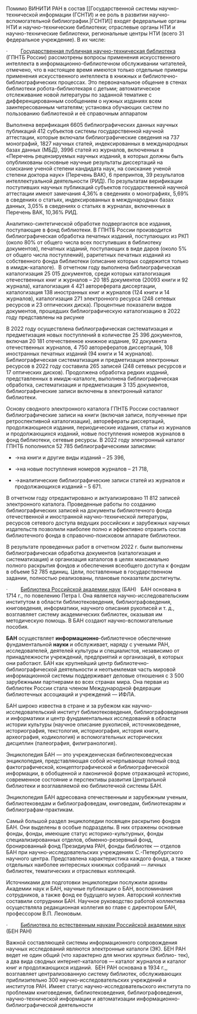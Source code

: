 Помимо ВИНИТИ РАН в состав [[Государственной системы научно-технической информации (ГСНТИ) и ее роль в развитии научно-вспомогательной библиографии.|ГСНТИ]] входят федеральные органы НТИ и научно-технические библиотеки; отраслевые органы НТИ и научно-технические библиотеки, региональные центры НТИ (всего 31 федеральное учреждение). В их числе:

·         [Государственная публичная научно-техническая библиотека](http://www.gpntb.ru/) (ГПНТБ России)
рассмотрены вопросы применения искусственного интеллекта в информационно-библиотечном обслуживании читателей, отмечено, что в настоящее время имеются только отдельные примеры применения искусственного интеллекта в книжных и библиотечно-библиографических процессах. Это первоначальное общение в стенах библиотеки робота-библиотекаря с детьми; автоматическое отслеживание новой литературы по заданной тематике с дифференцированным сообщением о нужных изданиях всем заинтересованным читателям; установка обучающих систем по пользованию библиотекой и её справочным аппаратом

Выполнена верификация 6605 библиографических данных научных публикаций 412 субъектов системы государственной научной аттестации, которые включали библиографические сведения на 737 монографий, 1827 научных статей, индексированных в международных базах данных (МБД), 3996 статей из журналов, включенных в «Перечень рецензируемых научных изданий, в которых должны быть опубликованы основные научные результаты диссертаций на соискание ученой степени кандидата наук, на соискание ученой степени доктора наук» (Перечень ВАК), 6 препринтов, 39 результатов интеллектуальной деятельности (РИД). По результатам верификации поступивших научных публикаций субъектов государственной научной аттестации имеют замечания 4,36% в сведениях о монографиях, 5,69% в сведениях о статьях, индексированных в международных базах данных, 3,05% в сведениях о статьях в журналах, включенных в Перечень ВАК, 10,36% РИД.

Аналитико-синтетической обработке подвергаются все издания, поступающие в фонд библиотеки. В ГПНТБ России производится библиографическая обработка печатных изданий, поступающих из РКП (около 80% от общего числа всех поступивших в библиотеку документов), печатных изданий, поступающих в виде даров (около 5% от общего числа поступлений), раритетных печатных изданий из собственного фонда библиотеки (описание которых содержится только в имидж-каталоге).  В отчетном году выполнена библиографическая каталогизация 25 015 документов, среди которых каталогизация отечественных книг и журналов – 20 185 документов (20093 книги и 92 журнала), каталогизация 4 421 автореферата диссертации, каталогизация 138 иностранных книг и журналов (124 книги и 14 журналов), каталогизация 271 электронного ресурса (248 сетевых ресурсов и 23 оптических диска). Процентные показатели видов документов, прошедших библиографическую каталогизацию в 2022 году представлены на рисунке

В 2022 году осуществлена библиографическая систематизация и предметизация новых поступлений в количестве 25 396 документов, включая 20 181 отечественное книжное издание, 92 документа отечественных журналов, 4 750 авторефератов диссертаций, 108 иностранных печатных изданий (94 книги и 14 журналов). Библиографическая систематизация и предметизация электронных ресурсов в 2022 году составила 265 записей (248 сетевых ресурсов и 17 оптических дисков). Продолжена обработка редких изданий, представленных в имидж-каталоге, выполнена библиографическая обработка, систематизация и предметизация 3 135 документов, библиографические записи включены в электронный каталог библиотеки.

Основу сводного электронного каталога ГПНТБ России составляют библиографические записи на книги (включая записи, полученные при ретроспективной каталогизации), авторефераты диссертаций, продолжающиеся издания, периодические издания, статьи из журналов и продолжающихся изданий, новые поступления номеров журналов в фонд библиотеки, сетевые ресурсы. В 2022 году электронный каталог ГПНТБ пополнился 52 785 библиографическими записями:

- →на книги и другие виды изданий – 25 396,
    
- →на новые поступления номеров журналов – 21 718,
    
- →аналитические библиографические записи статей из журналов и продолжающихся изданий – 5 671.
    

В отчетном году отредактировано и актуализировано 11 812 записей электронного каталога. Проведенные работы по созданию библиографических записей на документы библиотечного фонда отечественной и иностранной научно-технической литературы, ресурсов сетевого доступа ведущих российских и зарубежных научных издательств позволили наиболее полно и эффективно отразить состав библиотечного фонда в справочно-поисковом аппарате библиотеки.

В результате проведенных работ в отчетном 2022 г. были выполнены библиографическая обработка документов (каталогизация и систематизация) и организация каталогов в целях максимально полного раскрытия фондов и обеспечения всеобщего доступа к фондам в объеме 52 785 единиц. Цели, поставленные в государственном задании, полностью реализованы, плановые показатели достигнуты.

·         [Библиотека Российской академии наук](mailto:ban@info.rast.spb.ru) (БАН)
  БАН основана в 1714 г., по повелению Петра I. Она является научно-исследовательским институтом в об­ласти библиотековедения, библиографоведения, книговедения, ин­форматики, научного описания рукописей и т. д., возглавляет систему академических библиотек, оказывая им методическую помощь. В БАН создают научно-вспомогательные пособия.

**БАН** осуществляет **информационно**-библиотечное обеспечение фундаментальной **науки** и обслуживает, наряду с учеными РАН, исследователей, деятелей культуры и специалистов, независимо от принадлежности учреждений, предприятий и организаций, в которых они работают.
БАН как крупнейший центр библиотечно-библиографической деятельности и неотъемлемая часть мировой информационной системы поддерживает деловые отношения с 3 500 зарубежными партнерами во всех странах мира. Она первая из библиотек России стала членом Международной федерации библиотечных ассоциаций и учреждений — ИФЛА.

БАН широко известна в стране и за рубежом как научно-исследовательский институт библиотековедения, библиографоведения и информатики и центр фундаментальных исследований в области истории культуры (научное описание рукописей, источниковедение, историография, текстология, историография, история книги, археография, кодикология) и вспомогательных исторических дисциплин (палеография, филигранология).

Энциклопедия БАН — это учрежденческая библиотековедческая энциклопедия, представляющая собой исчерпывающе полный свод фактографической, концептографической и библиографической информации, в обобщенной и лаконичной форме отражающей историю, современное состояние и перспективы развития Центральной библиотеки и возглавляемой ею библиотечной системы БАН.

Энциклопедия БАН адресована отечественным и зарубежным ученым, библиотековедам и библиографоведам, книговедам, библиотекарям и библиографам-практикам.

Самый большой раздел энциклопедии посвящен раскрытию фондов БАН. Они выделены в особые подразделы. В них отражены основные фонды, фонды, имеющие статус историко-культурных, фонды специализированных отделов, обменно-резервный фонд, бронированный фонд Президиума РАН, фонды библиотек — отделов БАН при научно-исследовательских учреждениях С.-Петербургского научного центра. Представлена характеристика каждого фонда, а также отдельных наиболее интересных книжных собраний — личных библиотек, тематических и отраслевых коллекций.

Источниками для подготовки энциклопедии послужили архивы Академии наук и БАН, научные публикации о БАН, воспоминания сотрудников, а также фонд ее будущего музея. Авторский коллектив составили сотрудники БАН. Научное руководство работой коллектива осуществляла редакционная коллегия во главе с директором БАН, профессором В.П. Леоновым.

·         [Библиотека по естественным наукам Российской академии наук](http://ben.irex.ru/) (БЕН РАН)

Важной составляющей системы информационного сопровождения научных исследований являются
электронные каталоги (ЭК). БЕН РАН ведет не один общий (что характерно для многих крупных библио-
тек), а два вида сводных интернет-каталогов — каталог журналов и каталог книг и продолжающихся
изданий.
 БЕН РАН основана в 1934 г.,, возглавляет централизованную систему библиотек, обслуживающих приблизительно 300 научно-исследовательских учреждений и институтов РАН. Имеет статус научно-исследовательского института по проблемам книговедения, библиотековедения, библиографоведения, научно-технической инфор­мации и автоматизации информационно-библиографической деятель­ности